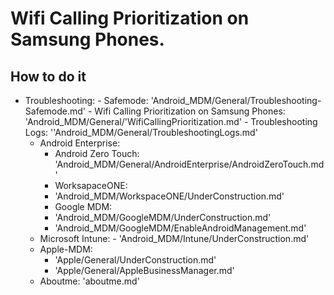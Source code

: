 # Wifi Calling Prioritization on Samsung Phones.

## How to do it
- Troubleshooting: 
		- Safemode: 'Android_MDM/General/Troubleshooting-Safemode.md'
		- Wifi Calling Prioritization on Samsung Phones: 'Android_MDM/General/'WifiCallingPrioritization.md'
		- Troubleshooting Logs: ''Android_MDM/General/TroubleshootingLogs.md'
	- Android Enterprise: 
		- Android Zero Touch: 'Android_MDM/General/AndroidEnterprise/AndroidZeroTouch.md'
        - WorksapaceONE: 
		- 'Android_MDM/WorkspaceONE/UnderConstruction.md'
        - Google MDM: 
		- 'Android_MDM/GoogleMDM/UnderConstruction.md'
		- 'Android_MDM/GoogleMDM/EnableAndroidManagement.md' 
	- Microsoft Intune:
	    	- 'Android_MDM/Intune/UnderConstruction.md'
	- Apple-MDM:
		- 'Apple/General/UnderConstruction.md'
		- 'Apple/General/AppleBusinessManager.md'
	- Aboutme: 'aboutme.md'

